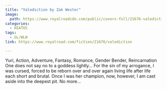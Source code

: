 ```yaml
---
title: "Valediction by Zak Wester"
image:
  path: https://www.royalroadcdn.com/public/covers-full/21676-valediction.jpg
categories:
  - HIATUS
tags:
  - GL/WLW
link: https://www.royalroad.com/fiction/21676/valediction

---
```

Yuri, Action, Adventure, Fantasy, Romance, Gender Bender, Reincarnation One does not say no to a goddess lightly...
For the sin of my arrogance, I was cursed, forced to be reborn over and over again living life after life each short and brutal.
Once I was her champion, now, however, I am cast aside into the deepest pit.
No more…

